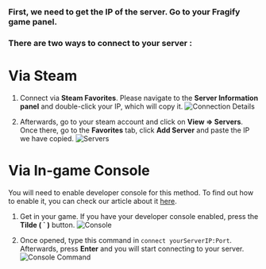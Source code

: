 ### First, we need to get the IP of the server. Go to your Fragify game panel. 
### There are two ways to connect to your server :
# Via Steam
1. Connect via **Steam Favorites**.
Please navigate to the **Server Information panel** and double-click your IP, which will copy it.
![Connection Details](../images/connection-details.png)

2. Afterwards, go to your steam account and click on **View => Servers**. Once there, go to the **Favorites** tab, click **Add Server** and paste the IP we have copied.
![Servers](../images/servers.png)

# Via In-game Console
You will need to enable developer console for this method. To find out how to enable it, you can check our article about it [here](How_to_enable_developer_console.md). 
1. Get in your game. If you have your developer console enabled, press the **Tilde ( ` )** button.
![Console](../images/console.png)

2. Once opened, type this command in
 `connect yourServerIP:Port`. Afterwards, press **Enter** and you will start connecting to your server.
 ![Console Command](../images/console-command.png)